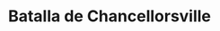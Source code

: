 ﻿---
title: "Batalla de Chancellorsville"
permalink: periodes_844.html
layout: periode
dataInici: 1863-04-30
dataFi: 1863-05-06
sidebar: periodes
pares:
  - id: 321
    title: "Guerra de Secesión Americana"
    dataInici: "(1861-04-12)"
    dataFi: "(1865-04-09)"

fills:
jocsPrincipals:
  - title: "Chancellorsville (first edition)"
    bggId: 13614
    dataInici: 
    dataFi: 

jocsEscenaris:
jocsEpoca:
  - title: "Glory II: Across the Rappahannock"
    bggId: 6559
    escenari: "Chancellorsville"
    dataInici: 
    dataFi: 

jocsEpocaEscenaris:
  - title: "Battle Cry"
    bggId: 551
    escenari: "Chancellorsville--3rd May, 1863"
    dataInici: 1863-05-03
    dataFi: 

---
